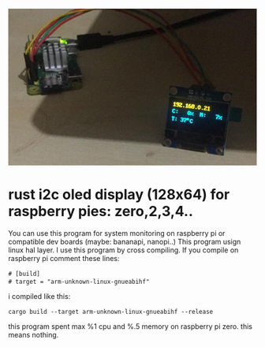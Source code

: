 ![rust oled display example](images/o1.jpeg)
# rust i2c oled display (128x64) for raspberry pies: zero,2,3,4..

You can use this program for system monitoring on raspberry pi or compatible dev boards (maybe: bananapi, nanopi..)
This program usign linux hal layer. I use this program by cross compiling. If you compile on raspberry pi
comment these lines:

```
# [build]
# target = "arm-unknown-linux-gnueabihf"
```

i compiled like this:
```
cargo build --target arm-unknown-linux-gnueabihf --release
```

this program spent max %1 cpu and %.5 memory on raspberry pi zero. this means nothing. 

